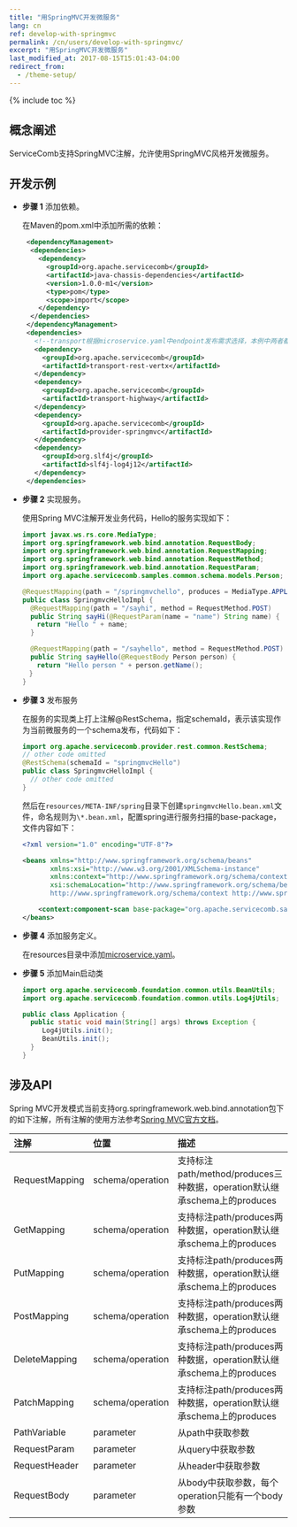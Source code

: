 ```yaml
---
title: "用SpringMVC开发微服务"
lang: cn
ref: develop-with-springmvc
permalink: /cn/users/develop-with-springmvc/
excerpt: "用SpringMVC开发微服务"
last_modified_at: 2017-08-15T15:01:43-04:00
redirect_from:
  - /theme-setup/
---
```


{% include toc %}
## 概念阐述

ServiceComb支持SpringMVC注解，允许使用SpringMVC风格开发微服务。

## 开发示例
* **步骤 1** 添加依赖。

   在Maven的pom.xml中添加所需的依赖：

   ```xml
    <dependencyManagement>
     <dependencies>
       <dependency>
         <groupId>org.apache.servicecomb</groupId>
         <artifactId>java-chassis-dependencies</artifactId>
         <version>1.0.0-m1</version>
         <type>pom</type>
         <scope>import</scope>
       </dependency>
     </dependencies>
    </dependencyManagement>
    <dependencies>
      <!--transport根据microservice.yaml中endpoint发布需求选择，本例中两者都引入，也可以二选一-->
      <dependency>
        <groupId>org.apache.servicecomb</groupId>
        <artifactId>transport-rest-vertx</artifactId>
      </dependency>
      <dependency>
        <groupId>org.apache.servicecomb</groupId>
        <artifactId>transport-highway</artifactId>
      </dependency>
      <dependency>
        <groupId>org.apache.servicecomb</groupId>
        <artifactId>provider-springmvc</artifactId>
      </dependency>
      <dependency>
        <groupId>org.slf4j</groupId>
        <artifactId>slf4j-log4j12</artifactId>
      </dependency>
    </dependencies>
   ```

* **步骤 2** 实现服务。

   使用Spring MVC注解开发业务代码，Hello的服务实现如下：

   ```java
   import javax.ws.rs.core.MediaType;
   import org.springframework.web.bind.annotation.RequestBody;
   import org.springframework.web.bind.annotation.RequestMapping;
   import org.springframework.web.bind.annotation.RequestMethod;
   import org.springframework.web.bind.annotation.RequestParam;
   import org.apache.servicecomb.samples.common.schema.models.Person;
   
   @RequestMapping(path = "/springmvchello", produces = MediaType.APPLICATION_JSON)
   public class SpringmvcHelloImpl {
     @RequestMapping(path = "/sayhi", method = RequestMethod.POST)
     public String sayHi(@RequestParam(name = "name") String name) {
   　  return "Hello " + name;
     }

     @RequestMapping(path = "/sayhello", method = RequestMethod.POST)
     public String sayHello(@RequestBody Person person) {
   　  return "Hello person " + person.getName();
   　}
   }
   ```

* **步骤 3** 发布服务

   在服务的实现类上打上注解@RestSchema，指定schemaId，表示该实现作为当前微服务的一个schema发布，代码如下：

   ```java
   import org.apache.servicecomb.provider.rest.common.RestSchema;
   // other code omitted
   @RestSchema(schemaId = "springmvcHello")
   public class SpringmvcHelloImpl {
     // other code omitted
   }
   ```

   然后在`resources/META-INF/spring`目录下创建`springmvcHello.bean.xml`文件，命名规则为`\*.bean.xml`，配置spring进行服务扫描的base-package，文件内容如下：

   ```xml
   <?xml version="1.0" encoding="UTF-8"?>
   
   <beans xmlns="http://www.springframework.org/schema/beans"
          xmlns:xsi="http://www.w3.org/2001/XMLSchema-instance"
          xmlns:context="http://www.springframework.org/schema/context"
          xsi:schemaLocation="http://www.springframework.org/schema/beans classpath:org/springframework/beans/factory/xml/spring-beans-3.0.xsd
          http://www.springframework.org/schema/context http://www.springframework.org/schema/context/spring-context-3.0.xsd">
   
       <context:component-scan base-package="org.apache.servicecomb.samples.springmvc.provider"/>
   </beans>
   ```

* **步骤 4** 添加服务定义。

   在resources目录中添加[microservice.yaml](http://servicecomb.incubator.apache.org/cn/users/service-definition/)。
   
* **步骤 5** 添加Main启动类

   ```java
   import org.apache.servicecomb.foundation.common.utils.BeanUtils;
   import org.apache.servicecomb.foundation.common.utils.Log4jUtils;

   public class Application {
     public static void main(String[] args) throws Exception {
        Log4jUtils.init();
        BeanUtils.init();
     }
   }
   ```

## 涉及API

Spring MVC开发模式当前支持org.springframework.web.bind.annotation包下的如下注解，所有注解的使用方法参考[Spring MVC官方文档](https://docs.spring.io/spring/docs/current/spring-framework-reference/html/mvc.html)。

| 注解 | 位置 | 描述 |
| :--- | :--- | :--- |
| RequestMapping | schema/operation | 支持标注path/method/produces三种数据，operation默认继承schema上的produces |
| GetMapping | schema/operation | 支持标注path/produces两种数据，operation默认继承schema上的produces |
| PutMapping | schema/operation | 支持标注path/produces两种数据，operation默认继承schema上的produces |
| PostMapping | schema/operation | 支持标注path/produces两种数据，operation默认继承schema上的produces |
| DeleteMapping | schema/operation | 支持标注path/produces两种数据，operation默认继承schema上的produces |
| PatchMapping | schema/operation | 支持标注path/produces两种数据，operation默认继承schema上的produces |
| PathVariable | parameter | 从path中获取参数 |
| RequestParam | parameter | 从query中获取参数 |
| RequestHeader | parameter | 从header中获取参数 |
| RequestBody | parameter | 从body中获取参数，每个operation只能有一个body参数 |
